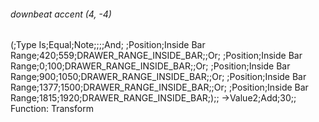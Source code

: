###### downbeat accent (4, -4)
(;Type Is;Equal;Note;;;;And;
 ;Position;Inside Bar Range;420;559;DRAWER_RANGE_INSIDE_BAR;;Or;
 ;Position;Inside Bar Range;0;100;DRAWER_RANGE_INSIDE_BAR;;Or;
 ;Position;Inside Bar Range;900;1050;DRAWER_RANGE_INSIDE_BAR;;Or;
 ;Position;Inside Bar Range;1377;1500;DRAWER_RANGE_INSIDE_BAR;;Or;
 ;Position;Inside Bar Range;1815;1920;DRAWER_RANGE_INSIDE_BAR;);;
->Value2;Add;30;;
Function: Transform
